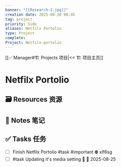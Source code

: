 ```yaml
---
banner: "[[Research-2.jpg]]"
creation date: 2025-08-20 08:45
tag: project
priority: Side
aliases: Netfilx Portolio
type: Project
complete:
Project: Netfilx-portolio
---
```

[[✅ Manager#🏗️ Projects 项目|<< 🏗️ 项目主页]]
# Netfilx Portolio

## 🗃️ Resources 资源


## 📒 Notes 笔记


## ✅  Tasks 任务
- [ ] Finish Netfilx Portolio #task #important ⛔ xlf6sg
- [ ] #task Updating it's media setting 🔼 📅 2025-08-25  
